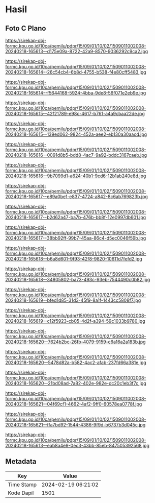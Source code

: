 # Hasil

## Foto C Plano

https://sirekap-obj-formc.kpu.go.id/10ca/pemilu/pdpr/15/09/01/10/02/1509011002008-20240218-165613--d175e09a-8722-42a9-8570-9036292c9ca2.jpg

https://sirekap-obj-formc.kpu.go.id/10ca/pemilu/pdpr/15/09/01/10/02/1509011002008-20240218-165614--26c54cb4-6b8d-4755-b538-f4e80cff5483.jpg

https://sirekap-obj-formc.kpu.go.id/10ca/pemilu/pdpr/15/09/01/10/02/1509011002008-20240218-165614--f5644168-5924-4bba-9de8-56f071e2eb9e.jpg

https://sirekap-obj-formc.kpu.go.id/10ca/pemilu/pdpr/15/09/01/10/02/1509011002008-20240218-165615--42f21789-e98c-4617-b761-a4a9cbaa22de.jpg

https://sirekap-obj-formc.kpu.go.id/10ca/pemilu/pdpr/15/09/01/10/02/1509011002008-20240218-165615--139ed062-9824-452a-aee2-eb130a30aacd.jpg

https://sirekap-obj-formc.kpu.go.id/10ca/pemilu/pdpr/15/09/01/10/02/1509011002008-20240218-165616--0091d8b5-bdd8-4ac7-9a92-bddc3167caeb.jpg

https://sirekap-obj-formc.kpu.go.id/10ca/pemilu/pdpr/15/09/01/10/02/1509011002008-20240218-165616--9b7099d1-a624-40b1-9cd6-12b1ab240e8d.jpg

https://sirekap-obj-formc.kpu.go.id/10ca/pemilu/pdpr/15/09/01/10/02/1509011002008-20240218-165617--e89a0be1-e837-4724-a842-8c6ab769823b.jpg

https://sirekap-obj-formc.kpu.go.id/10ca/pemilu/pdpr/15/09/01/10/02/1509011002008-20240218-165617--b2d62a47-ba7b-476b-bb8f-12e0997db601.jpg

https://sirekap-obj-formc.kpu.go.id/10ca/pemilu/pdpr/15/09/01/10/02/1509011002008-20240218-165617--38bb92ff-99b7-45aa-86c4-d5ec0046f59b.jpg

https://sirekap-obj-formc.kpu.go.id/10ca/pemilu/pdpr/15/09/01/10/02/1509011002008-20240218-165618--b6a8d601-9f93-42f8-9820-10611d7fefd2.jpg

https://sirekap-obj-formc.kpu.go.id/10ca/pemilu/pdpr/15/09/01/10/02/1509011002008-20240218-165618--34805802-ba73-493c-93eb-7544490c0b82.jpg

https://sirekap-obj-formc.kpu.go.id/10ca/pemilu/pdpr/15/09/01/10/02/1509011002008-20240218-165619--bfed1d85-31d3-45f9-8a1f-1443cc5808f7.jpg

https://sirekap-obj-formc.kpu.go.id/10ca/pemilu/pdpr/15/09/01/10/02/1509011002008-20240218-165619--c12f5923-cb05-4d2f-a394-59c1033b9780.jpg

https://sirekap-obj-formc.kpu.go.id/10ca/pemilu/pdpr/15/09/01/10/02/1509011002008-20240218-165620--7624b2bc-26fb-4079-9159-c6a16a2a183b.jpg

https://sirekap-obj-formc.kpu.go.id/10ca/pemilu/pdpr/15/09/01/10/02/1509011002008-20240218-165620--5478d82a-b582-4ac2-afab-237fd66a381e.jpg

https://sirekap-obj-formc.kpu.go.id/10ca/pemilu/pdpr/15/09/01/10/02/1509011002008-20240218-165620--21bd08ad-7a82-402e-982e-dc20c1eb3f7c.jpg

https://sirekap-obj-formc.kpu.go.id/10ca/pemilu/pdpr/15/09/01/10/02/1509011002008-20240218-165621--04f69cf1-4662-4af2-9ff0-60578ea0778f.jpg

https://sirekap-obj-formc.kpu.go.id/10ca/pemilu/pdpr/15/09/01/10/02/1509011002008-20240218-165621--ffa7bd92-1544-4386-9f9d-b6737b3d045c.jpg

https://sirekap-obj-formc.kpu.go.id/10ca/pemilu/pdpr/15/09/01/10/02/1509011002008-20240218-165613--eab8a4e9-0ec3-43bb-85eb-847505392568.jpg


## Metadata

| Key        | Value               |
| ---------- | ------------------- |
| Time Stamp | 2024-02-19 06:21:02 |
| Kode Dapil | 1501                |



